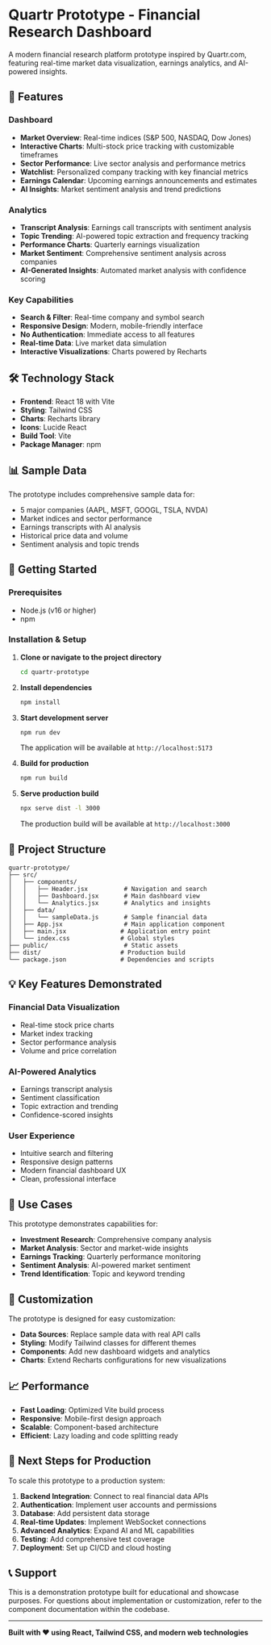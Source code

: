# Quartr Prototype - Financial Research Dashboard

A modern financial research platform prototype inspired by Quartr.com, featuring real-time market data visualization, earnings analytics, and AI-powered insights.

## 🚀 Features

### Dashboard
- **Market Overview**: Real-time indices (S&P 500, NASDAQ, Dow Jones)
- **Interactive Charts**: Multi-stock price tracking with customizable timeframes
- **Sector Performance**: Live sector analysis and performance metrics
- **Watchlist**: Personalized company tracking with key financial metrics
- **Earnings Calendar**: Upcoming earnings announcements and estimates
- **AI Insights**: Market sentiment analysis and trend predictions

### Analytics
- **Transcript Analysis**: Earnings call transcripts with sentiment analysis
- **Topic Trending**: AI-powered topic extraction and frequency tracking
- **Performance Charts**: Quarterly earnings visualization
- **Market Sentiment**: Comprehensive sentiment analysis across companies
- **AI-Generated Insights**: Automated market analysis with confidence scoring

### Key Capabilities
- **Search & Filter**: Real-time company and symbol search
- **Responsive Design**: Modern, mobile-friendly interface
- **No Authentication**: Immediate access to all features
- **Real-time Data**: Live market data simulation
- **Interactive Visualizations**: Charts powered by Recharts

## 🛠️ Technology Stack

- **Frontend**: React 18 with Vite
- **Styling**: Tailwind CSS
- **Charts**: Recharts library
- **Icons**: Lucide React
- **Build Tool**: Vite
- **Package Manager**: npm

## 📊 Sample Data

The prototype includes comprehensive sample data for:
- 5 major companies (AAPL, MSFT, GOOGL, TSLA, NVDA)
- Market indices and sector performance
- Earnings transcripts with AI analysis
- Historical price data and volume
- Sentiment analysis and topic trends

## 🚀 Getting Started

### Prerequisites
- Node.js (v16 or higher)
- npm

### Installation & Setup

1. **Clone or navigate to the project directory**
   ```bash
   cd quartr-prototype
   ```

2. **Install dependencies**
   ```bash
   npm install
   ```

3. **Start development server**
   ```bash
   npm run dev
   ```
   The application will be available at `http://localhost:5173`

4. **Build for production**
   ```bash
   npm run build
   ```

5. **Serve production build**
   ```bash
   npx serve dist -l 3000
   ```
   The production build will be available at `http://localhost:3000`

## 📁 Project Structure

```
quartr-prototype/
├── src/
│   ├── components/
│   │   ├── Header.jsx          # Navigation and search
│   │   ├── Dashboard.jsx       # Main dashboard view
│   │   └── Analytics.jsx       # Analytics and insights
│   ├── data/
│   │   └── sampleData.js       # Sample financial data
│   ├── App.jsx                 # Main application component
│   ├── main.jsx               # Application entry point
│   └── index.css              # Global styles
├── public/                     # Static assets
├── dist/                      # Production build
└── package.json               # Dependencies and scripts
```

## 💡 Key Features Demonstrated

### Financial Data Visualization
- Real-time stock price charts
- Market index tracking
- Sector performance analysis
- Volume and price correlation

### AI-Powered Analytics
- Earnings transcript analysis
- Sentiment classification
- Topic extraction and trending
- Confidence-scored insights

### User Experience
- Intuitive search and filtering
- Responsive design patterns
- Modern financial dashboard UX
- Clean, professional interface

## 🎯 Use Cases

This prototype demonstrates capabilities for:
- **Investment Research**: Comprehensive company analysis
- **Market Analysis**: Sector and market-wide insights
- **Earnings Tracking**: Quarterly performance monitoring
- **Sentiment Analysis**: AI-powered market sentiment
- **Trend Identification**: Topic and keyword trending

## 🔧 Customization

The prototype is designed for easy customization:
- **Data Sources**: Replace sample data with real API calls
- **Styling**: Modify Tailwind classes for different themes
- **Components**: Add new dashboard widgets and analytics
- **Charts**: Extend Recharts configurations for new visualizations

## 📈 Performance

- **Fast Loading**: Optimized Vite build process
- **Responsive**: Mobile-first design approach
- **Scalable**: Component-based architecture
- **Efficient**: Lazy loading and code splitting ready

## 🚀 Next Steps for Production

To scale this prototype to a production system:

1. **Backend Integration**: Connect to real financial data APIs
2. **Authentication**: Implement user accounts and permissions  
3. **Database**: Add persistent data storage
4. **Real-time Updates**: Implement WebSocket connections
5. **Advanced Analytics**: Expand AI and ML capabilities
6. **Testing**: Add comprehensive test coverage
7. **Deployment**: Set up CI/CD and cloud hosting

## 📞 Support

This is a demonstration prototype built for educational and showcase purposes. For questions about implementation or customization, refer to the component documentation within the codebase.

---

**Built with ❤️ using React, Tailwind CSS, and modern web technologies**
